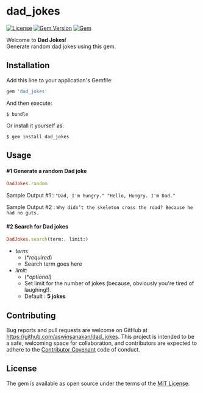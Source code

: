 # dad_jokes
[![License](https://img.shields.io/badge/license-MIT-brightgreen.svg?style=flat-square)](http://opensource.org/licenses/MIT) 
[![Gem Version](https://badge.fury.io/rb/dad_jokes.svg)](https://badge.fury.io/rb/dad_jokes)
[![Gem](https://img.shields.io/gem/dt/dad_jokes.svg?style=flat-square)](https://rubygems.org/gems/dad_jokes)
<br/>

Welcome to <b>Dad Jokes</b>! <br/>
Generate random dad jokes using this gem.

## Installation

Add this line to your application's Gemfile:

``` ruby
gem 'dad_jokes'
```

And then execute:

    $ bundle

Or install it yourself as:

    $ gem install dad_jokes

## Usage

#### #1 Generate a random Dad joke

``` ruby
DadJokes.random
```

Sample Output #1 : ``"Dad, I'm hungry." "Hello, Hungry. I'm Dad."``

Sample Output #2 : ``Why didn’t the skeleton cross the road? Because he had no guts.``

#### #2 Search for Dad jokes

``` ruby
DadJokes.search(term:, limit:)
```

* _term:_ 
   - (**required*) 
   - Search term goes here
* _limit:_  
   - (**optional*)
   - Set limit for the number of jokes (because, obviously you're tired of laughing!). 
   - Default : <b>5 jokes</b>

## Contributing

Bug reports and pull requests are welcome on GitHub at https://github.com/aswinsanakan/dad_jokes. This project is intended to be a safe, welcoming space for collaboration, and contributors are expected to adhere to the [Contributor Covenant](http://contributor-covenant.org) code of conduct.


## License

The gem is available as open source under the terms of the [MIT License](http://opensource.org/licenses/MIT).

